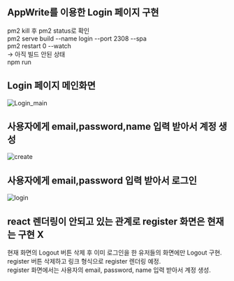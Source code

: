 ## AppWrite를 이용한 Login 페이지 구현

pm2 kill 후 pm2 status로 확인 <br>
pm2 serve build --name login --port 2308 --spa <br>
pm2 restart 0 --watch <br>
-> 아직 빌드 안된 상태 <br>
npm run <br>

## Login 페이지 메인화면
![Login_main](https://github.com/ChamChiii7/EcoleProject/assets/126247047/3858356c-88f6-4828-8365-b63de7faee99)

## 사용자에게 email,password,name 입력 받아서 계정 생성
![create](https://github.com/ChamChiii7/EcoleProject/assets/126247047/1eb50230-ba4b-40d8-93f0-60806175c3ed)

## 사용자에게 email,password 입력 받아서 로그인
![login](https://github.com/ChamChiii7/EcoleProject/assets/126247047/7ea94873-3a18-40d0-835e-da6f9bfad28c)

## react 렌더링이 안되고 있는 관계로 register 화면은 현재는 구현 X
현재 화면의 Logout 버튼 삭제 후 이미 로그인을 한 유저들의 화면에만 Logout 구현. <br>
register 버튼 삭제하고 링크 형식으로 register 렌더링 예정. <br>
register 화면에서는 사용자의 email, password, name 입력 받아서 계정 생성. <br>
